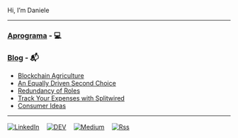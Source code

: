 Hi, I’m Daniele

---
### [Aprograma](https://aprograma.com) - 💻

### [Blog](https://aprograma.com/blog) - 📬
<!-- BLOG-POST-LIST:START -->
- [Blockchain Agriculture](https://aprograma.com/blog/blockchain-agro)
- [An Equally Driven Second Choice](https://aprograma.com/blog/an-equally-driven-second-choice)
- [Redundancy of Roles](https://aprograma.com/blog/redundant-roles-in-it-companies)
- [Track Your Expenses with Splitwired](https://aprograma.com/blog/splitwired)
- [Consumer Ideas](https://aprograma.com/blog/consumer-ideas)
<!-- BLOG-POST-LIST:END -->

---
[![LinkedIn](https://img.shields.io/badge/linkedin-%230077B5.svg?style=for-the-badge&logo=linkedin&logoColor=white)](https://www.linkedin.com/in/danielefalchetti/)ㅤ
[![DEV](https://img.shields.io/badge/dev.to-0A0A0A?style=for-the-badge&logo=dev.to&logoColor=white)](https://dev.to/falcosan)ㅤ
[![Medium](https://img.shields.io/badge/Medium-12100E?style=for-the-badge&logo=medium&logoColor=white)](https://aprograma.medium.com/)ㅤ
[![Rss](https://img.shields.io/badge/rss-F88900?style=for-the-badge&logo=rss&logoColor=white)](https://aprograma.com/rss.xml)
